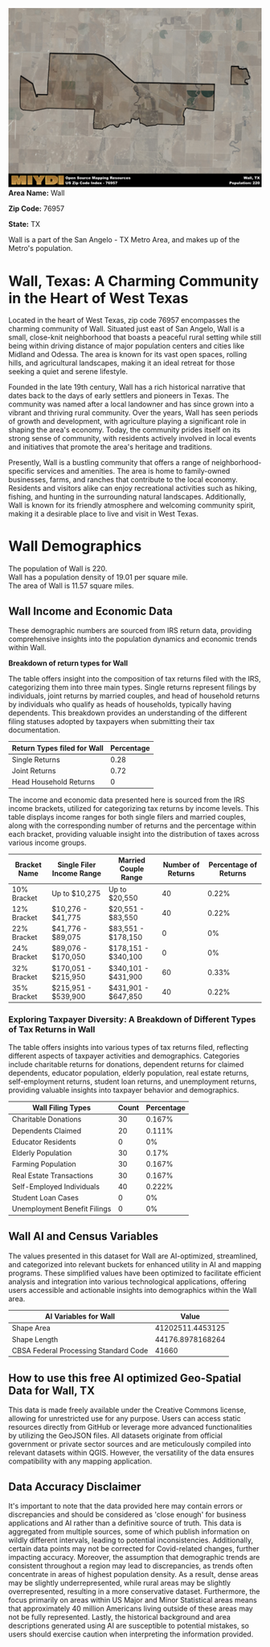 ![Image Alt Text](../_images/76957.png)
**Area Name:** Wall

**Zip Code:** 76957

**State:** TX

Wall is a part of the San Angelo - TX Metro Area, and makes up  of the Metro's population.  

# Wall, Texas: A Charming Community in the Heart of West Texas

Located in the heart of West Texas, zip code 76957 encompasses the charming community of Wall. Situated just east of San Angelo, Wall is a small, close-knit neighborhood that boasts a peaceful rural setting while still being within driving distance of major population centers and cities like Midland and Odessa. The area is known for its vast open spaces, rolling hills, and agricultural landscapes, making it an ideal retreat for those seeking a quiet and serene lifestyle.

Founded in the late 19th century, Wall has a rich historical narrative that dates back to the days of early settlers and pioneers in Texas. The community was named after a local landowner and has since grown into a vibrant and thriving rural community. Over the years, Wall has seen periods of growth and development, with agriculture playing a significant role in shaping the area's economy. Today, the community prides itself on its strong sense of community, with residents actively involved in local events and initiatives that promote the area's heritage and traditions.

Presently, Wall is a bustling community that offers a range of neighborhood-specific services and amenities. The area is home to family-owned businesses, farms, and ranches that contribute to the local economy. Residents and visitors alike can enjoy recreational activities such as hiking, fishing, and hunting in the surrounding natural landscapes. Additionally, Wall is known for its friendly atmosphere and welcoming community spirit, making it a desirable place to live and visit in West Texas.

# Wall Demographics

The population of Wall is 220.  
Wall has a population density of 19.01 per square mile.  
The area of Wall is 11.57 square miles.  

## Wall Income and Economic Data

These demographic numbers are sourced from IRS return data, providing comprehensive insights into the population dynamics and economic trends within Wall.

**Breakdown of return types for Wall**

The table offers insight into the composition of tax returns filed with the IRS, categorizing them into three main types. Single returns represent filings by individuals, joint returns by married couples, and head of household returns by individuals who qualify as heads of households, typically having dependents. This breakdown provides an understanding of the different filing statuses adopted by taxpayers when submitting their tax documentation.

| Return Types filed for Wall                              | Percentage          |
|----------------------------------------------------------|---------------------|
| Single Returns                                            | 0.28 |
| Joint Returns                                             | 0.72 |
| Head Household Returns                                    | 0 |

The income and economic data presented here is sourced from the IRS income brackets, utilized for categorizing tax returns by income levels. This table displays income ranges for both single filers and married couples, along with the corresponding number of returns and the percentage within each bracket, providing valuable insight into the distribution of taxes across various income groups.

| Bracket Name       | Single Filer Income Range | Married Couple Range | Number of Returns | Percentage of Returns |
|--------------------|----------------------------|----------------------|-------------------|-----------------------|
| 10% Bracket        | Up to $10,275              | Up to $20,550        | 40 | 0.22% |
| 12% Bracket        | $10,276 - $41,775          | $20,551 - $83,550    | 40 | 0.22% |
| 22% Bracket        | $41,776 - $89,075          | $83,551 - $178,150   | 0 | 0% |
| 24% Bracket        | $89,076 - $170,050         | $178,151 - $340,100  | 0 | 0% |
| 32% Bracket        | $170,051 - $215,950        | $340,101 - $431,900  | 60 | 0.33% |
| 35% Bracket        | $215,951 - $539,900        | $431,901 - $647,850  | 40 | 0.22% |

### Exploring Taxpayer Diversity: A Breakdown of Different Types of Tax Returns in Wall

The table offers insights into various types of tax returns filed, reflecting different aspects of taxpayer activities and demographics. Categories include charitable returns for donations, dependent returns for claimed dependents, educator population, elderly population, real estate returns, self-employment returns, student loan returns, and unemployment returns, providing valuable insights into taxpayer behavior and demographics.

| Wall Filing Types                    | Count | Percentage |
|--------------------------------------|-------|------------|
| Charitable Donations                 | 30 | 0.167% |
| Dependents Claimed                   | 20 | 0.111% |
| Educator Residents                   | 0 | 0% |
| Elderly Population                   | 30 | 0.17% |
| Farming Population                   | 30 | 0.167% |
| Real Estate Transactions             | 30 | 0.167% |
| Self-Employed Individuals            | 40 | 0.222% |
| Student Loan Cases                   | 0 | 0% |
| Unemployment Benefit Filings         | 0 | 0% |

## Wall AI and Census Variables

The values presented in this dataset for Wall are AI-optimized, streamlined, and categorized into relevant buckets for enhanced utility in AI and mapping programs. These simplified values have been optimized to facilitate efficient analysis and integration into various technological applications, offering users accessible and actionable insights into demographics within the Wall area.

| AI Variables for Wall | Value |
|-------------|-------|
| Shape Area | 41202511.4453125 |
| Shape Length | 44176.8978168264 |
| CBSA Federal Processing Standard Code | 41660 |

## How to use this free AI optimized Geo-Spatial Data for Wall, TX

This data is made freely available under the Creative Commons license, allowing for unrestricted use for any purpose. Users can access static resources directly from GitHub or leverage more advanced functionalities by utilizing the GeoJSON files. All datasets originate from official government or private sector sources and are meticulously compiled into relevant datasets within QGIS. However, the versatility of the data ensures compatibility with any mapping application.

## Data Accuracy Disclaimer
It's important to note that the data provided here may contain errors or discrepancies and should be considered as 'close enough' for business applications and AI rather than a definitive source of truth. This data is aggregated from multiple sources, some of which publish information on wildly different intervals, leading to potential inconsistencies. Additionally, certain data points may not be corrected for Covid-related changes, further impacting accuracy. Moreover, the assumption that demographic trends are consistent throughout a region may lead to discrepancies, as trends often concentrate in areas of highest population density. As a result, dense areas may be slightly underrepresented, while rural areas may be slightly overrepresented, resulting in a more conservative dataset. Furthermore, the focus primarily on areas within US Major and Minor Statistical areas means that approximately 40 million Americans living outside of these areas may not be fully represented. Lastly, the historical background and area descriptions generated using AI are susceptible to potential mistakes, so users should exercise caution when interpreting the information provided.
